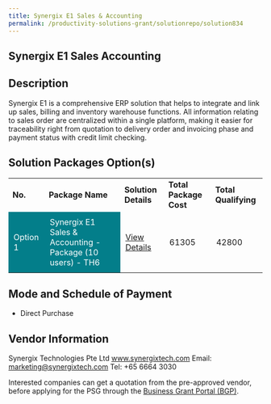 ```yaml
---
title: Synergix E1 Sales & Accounting
permalink: /productivity-solutions-grant/solutionrepo/solution834
---
```


## Synergix E1 Sales Accounting

## Description

Synergix E1 is a comprehensive ERP solution that helps to integrate and link up sales, billing and inventory warehouse functions. All information relating to sales order are centralized within a single platform, making it easier for traceability right from quotation to delivery order and invoicing phase and payment status with credit limit checking. 

## Solution Packages Option(s)

<table>
<tr>
<td><b>No.</b></td>
<td><b>Package Name</b></td>
<td><b>Solution Details</b></td>
<td><b>Total Package Cost</b></td>
<td><b>Total Qualifying</b></td>
</tr>
<tr>
<td style='padding: 10px; background-color: #037E8A; color: #FFFFFF;'>Option 1</td>
<td style='padding: 10px; background-color: #037E8A; color: #FFFFFF;'>Synergix E1 Sales & Accounting - Package (10 users) - TH6</td>
<td style='padding: 10px;'><a href='https://www.gobusiness.gov.sg/images/psg/Synergix_Annex3_Part_2.pdf' target='_blank'>View Details</a></td>
<td style='padding: 10px;'>61305</td>
<td style='padding: 10px;'>42800</td>
</tr>
</table>

## Mode and Schedule of Payment

 - Direct Purchase

## Vendor Information

 Synergix Technologies Pte Ltd
www.synergixtech.com
Email: marketing@synergixtech.com
Tel: +65 6664 3030

Interested companies can get a quotation from the pre-approved vendor, before applying for the PSG through the <a href='https://www.businessgrants.gov.sg/'>Business Grant Portal (BGP)</a>.

<script src="/jquery/resize-tables.js"></script>
